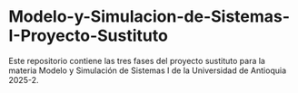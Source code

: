 # Modelo-y-Simulacion-de-Sistemas-I-Proyecto-Sustituto
Este repositorio contiene las tres fases del proyecto sustituto para la materia Modelo y Simulación de Sistemas I de la Universidad de Antioquia 2025-2.
